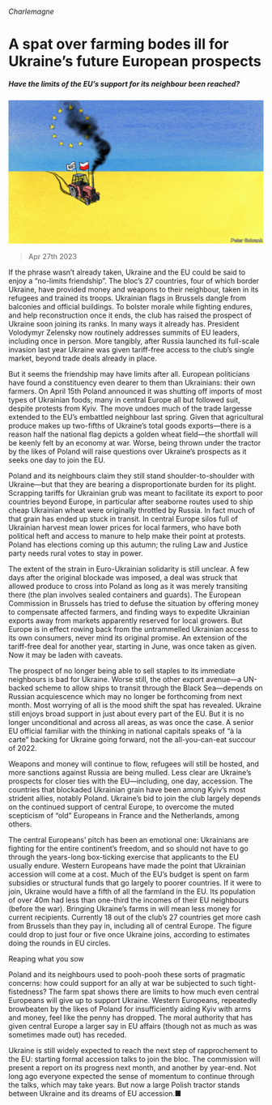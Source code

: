 ###### Charlemagne

# A spat over farming bodes ill for Ukraine’s future European prospects 

##### Have the limits of the EU’s support for its neighbour been reached? 

![image](images/20230429_EUD000.jpg) 

> Apr 27th 2023 


If the phrase wasn’t already taken, Ukraine and the EU could be said to enjoy a “no-limits friendship”. The bloc’s 27 countries, four of which border Ukraine, have provided money and weapons to their neighbour, taken in its refugees and trained its troops. Ukrainian flags in Brussels dangle from balconies and official buildings. To bolster morale while fighting endures, and help reconstruction once it ends, the club has raised the prospect of Ukraine soon joining its ranks. In many ways it already has. President Volodymyr Zelensky now routinely addresses summits of EU leaders, including once in person. More tangibly, after Russia launched its full-scale invasion last year Ukraine was given tariff-free access to the club’s single market, beyond trade deals already in place. 

But it seems the friendship may have limits after all. European politicians have found a constituency even dearer to them than Ukrainians: their own farmers. On April 15th Poland announced it was shutting off imports of most types of Ukrainian foods; many in central Europe all but followed suit, despite protests from Kyiv. The move undoes much of the trade largesse extended to the EU’s embattled neighbour last spring. Given that agricultural produce makes up two-fifths of Ukraine’s total goods exports—there is a reason half the national flag depicts a golden wheat field—the shortfall will be keenly felt by an economy at war. Worse, being thrown under the tractor by the likes of Poland will raise questions over Ukraine’s prospects as it seeks one day to join the EU.

Poland and its neighbours claim they still stand shoulder-to-shoulder with Ukraine—but that they are bearing a disproportionate burden for its plight. Scrapping tariffs for Ukrainian grub was meant to facilitate its export to poor countries beyond Europe, in particular after seaborne routes used to ship cheap Ukrainian wheat were originally throttled by Russia. In fact much of that grain has ended up stuck in transit. In central Europe silos full of Ukrainian harvest mean lower prices for local farmers, who have both political heft and access to manure to help make their point at protests. Poland has elections coming up this autumn; the ruling Law and Justice party needs rural votes to stay in power. 

The extent of the strain in Euro-Ukrainian solidarity is still unclear. A few days after the original blockade was imposed, a deal was struck that allowed produce to cross into Poland as long as it was merely transiting there (the plan involves sealed containers and guards). The European Commission in Brussels has tried to defuse the situation by offering money to compensate affected farmers, and finding ways to expedite Ukrainian exports away from markets apparently reserved for local growers. But Europe is in effect rowing back from the untrammelled Ukrainian access to its own consumers, never mind its original promise. An extension of the tariff-free deal for another year, starting in June, was once taken as given. Now it may be laden with caveats.

The prospect of no longer being able to sell staples to its immediate neighbours is bad for Ukraine. Worse still, the other export avenue—a UN-backed scheme to allow ships to transit through the Black Sea—depends on Russian acquiescence which may no longer be forthcoming from next month. Most worrying of all is the mood shift the spat has revealed. Ukraine still enjoys broad support in just about every part of the EU. But it is no longer unconditional and across all areas, as was once the case. A senior EU official familiar with the thinking in national capitals speaks of “à la carte” backing for Ukraine going forward, not the all-you-can-eat succour of 2022. 

Weapons and money will continue to flow, refugees will still be hosted, and more sanctions against Russia are being mulled. Less clear are Ukraine’s prospects for closer ties with the EU—including, one day, accession. The countries that blockaded Ukrainian grain have been among Kyiv’s most strident allies, notably Poland. Ukraine’s bid to join the club largely depends on the continued support of central Europe, to overcome the muted scepticism of “old” Europeans in France and the Netherlands, among others. 

The central Europeans’ pitch has been an emotional one: Ukrainians are fighting for the entire continent’s freedom, and so should not have to go through the years-long box-ticking exercise that applicants to the EU usually endure. Western Europeans have made the point that Ukrainian accession will come at a cost. Much of the EU’s budget is spent on farm subsidies or structural funds that go largely to poorer countries. If it were to join, Ukraine would have a fifth of all the farmland in the EU. Its population of over 40m had less than one-third the incomes of their EU neighbours (before the war). Bringing Ukraine’s farms in will mean less money for current recipients. Currently 18 out of the club’s 27 countries get more cash from Brussels than they pay in, including all of central Europe. The figure could drop to just four or five once Ukraine joins, according to estimates doing the rounds in EU circles. 

Reaping what you sow

Poland and its neighbours used to pooh-pooh these sorts of pragmatic concerns: how could support for an ally at war be subjected to such tight-fistedness? The farm spat shows there are limits to how much even central Europeans will give up to support Ukraine. Western Europeans, repeatedly browbeaten by the likes of Poland for insufficiently aiding Kyiv with arms and money, feel like the penny has dropped. The moral authority that has given central Europe a larger say in EU affairs (though not as much as was sometimes made out) has receded.

Ukraine is still widely expected to reach the next step of rapprochement to the EU: starting formal accession talks to join the bloc. The commission will present a report on its progress next month, and another by year-end. Not long ago everyone expected the sense of momentum to continue through the talks, which may take years. But now a large Polish tractor stands between Ukraine and its dreams of EU accession.■






